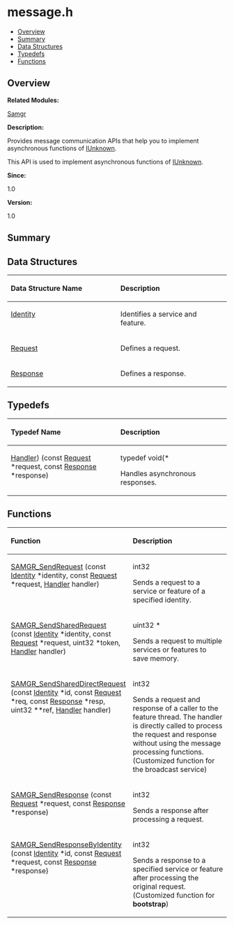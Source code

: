 # message.h<a name="ZH-CN_TOPIC_0000001054879506"></a>

-   [Overview](#section1811080524165628)
-   [Summary](#section1278442855165628)
-   [Data Structures](#nested-classes)
-   [Typedefs](#typedef-members)
-   [Functions](#func-members)

## **Overview**<a name="section1811080524165628"></a>

**Related Modules:**

[Samgr](Samgr.md)

**Description:**

Provides message communication APIs that help you to implement asynchronous functions of  [IUnknown](IUnknown.md). 

This API is used to implement asynchronous functions of  [IUnknown](IUnknown.md). 

**Since:**

1.0

**Version:**

1.0

## **Summary**<a name="section1278442855165628"></a>

## Data Structures<a name="nested-classes"></a>

<a name="table689765306165628"></a>
<table><thead align="left"><tr id="row304318902165628"><th class="cellrowborder" valign="top" width="50%" id="mcps1.1.3.1.1"><p id="p91559945165628"><a name="p91559945165628"></a><a name="p91559945165628"></a>Data Structure Name</p>
</th>
<th class="cellrowborder" valign="top" width="50%" id="mcps1.1.3.1.2"><p id="p708275396165628"><a name="p708275396165628"></a><a name="p708275396165628"></a>Description</p>
</th>
</tr>
</thead>
<tbody><tr id="row200606799165628"><td class="cellrowborder" valign="top" width="50%" headers="mcps1.1.3.1.1 "><p id="p1627887216165628"><a name="p1627887216165628"></a><a name="p1627887216165628"></a><a href="Identity.md">Identity</a></p>
</td>
<td class="cellrowborder" valign="top" width="50%" headers="mcps1.1.3.1.2 "><p id="p884907104165628"><a name="p884907104165628"></a><a name="p884907104165628"></a>Identifies a service and feature. </p>
</td>
</tr>
<tr id="row846011197165628"><td class="cellrowborder" valign="top" width="50%" headers="mcps1.1.3.1.1 "><p id="p577690925165628"><a name="p577690925165628"></a><a name="p577690925165628"></a><a href="Request.md">Request</a></p>
</td>
<td class="cellrowborder" valign="top" width="50%" headers="mcps1.1.3.1.2 "><p id="p1153316861165628"><a name="p1153316861165628"></a><a name="p1153316861165628"></a>Defines a request. </p>
</td>
</tr>
<tr id="row1828087382165628"><td class="cellrowborder" valign="top" width="50%" headers="mcps1.1.3.1.1 "><p id="p560768606165628"><a name="p560768606165628"></a><a name="p560768606165628"></a><a href="Response.md">Response</a></p>
</td>
<td class="cellrowborder" valign="top" width="50%" headers="mcps1.1.3.1.2 "><p id="p1585063046165628"><a name="p1585063046165628"></a><a name="p1585063046165628"></a>Defines a response. </p>
</td>
</tr>
</tbody>
</table>

## Typedefs<a name="typedef-members"></a>

<a name="table1209191552165628"></a>
<table><thead align="left"><tr id="row223618001165628"><th class="cellrowborder" valign="top" width="50%" id="mcps1.1.3.1.1"><p id="p1646009010165628"><a name="p1646009010165628"></a><a name="p1646009010165628"></a>Typedef Name</p>
</th>
<th class="cellrowborder" valign="top" width="50%" id="mcps1.1.3.1.2"><p id="p1148450842165628"><a name="p1148450842165628"></a><a name="p1148450842165628"></a>Description</p>
</th>
</tr>
</thead>
<tbody><tr id="row1576655396165628"><td class="cellrowborder" valign="top" width="50%" headers="mcps1.1.3.1.1 "><p id="p87534596165628"><a name="p87534596165628"></a><a name="p87534596165628"></a><a href="Samgr.md#ga5e13d943cc6a87a5c99fe604f3bc01e4">Handler</a>) (const <a href="Request.md">Request</a> *request, const <a href="Response.md">Response</a> *response)</p>
</td>
<td class="cellrowborder" valign="top" width="50%" headers="mcps1.1.3.1.2 "><p id="p1637020319165628"><a name="p1637020319165628"></a><a name="p1637020319165628"></a>typedef void(* </p>
<p id="p330014035165628"><a name="p330014035165628"></a><a name="p330014035165628"></a>Handles asynchronous responses. </p>
</td>
</tr>
</tbody>
</table>

## Functions<a name="func-members"></a>

<a name="table130054695165628"></a>
<table><thead align="left"><tr id="row1165570266165628"><th class="cellrowborder" valign="top" width="50%" id="mcps1.1.3.1.1"><p id="p2014748192165628"><a name="p2014748192165628"></a><a name="p2014748192165628"></a>Function</p>
</th>
<th class="cellrowborder" valign="top" width="50%" id="mcps1.1.3.1.2"><p id="p1995839121165628"><a name="p1995839121165628"></a><a name="p1995839121165628"></a>Description</p>
</th>
</tr>
</thead>
<tbody><tr id="row785744202165628"><td class="cellrowborder" valign="top" width="50%" headers="mcps1.1.3.1.1 "><p id="p961740429165628"><a name="p961740429165628"></a><a name="p961740429165628"></a><a href="Samgr.md#ga03b440d8dff9fcc8694ca8a3baa83462">SAMGR_SendRequest</a> (const <a href="Identity.md">Identity</a> *identity, const <a href="Request.md">Request</a> *request, <a href="Samgr.md#ga5e13d943cc6a87a5c99fe604f3bc01e4">Handler</a> handler)</p>
</td>
<td class="cellrowborder" valign="top" width="50%" headers="mcps1.1.3.1.2 "><p id="p1298668684165628"><a name="p1298668684165628"></a><a name="p1298668684165628"></a>int32 </p>
<p id="p1347878746165628"><a name="p1347878746165628"></a><a name="p1347878746165628"></a>Sends a request to a service or feature of a specified identity. </p>
</td>
</tr>
<tr id="row267829267165628"><td class="cellrowborder" valign="top" width="50%" headers="mcps1.1.3.1.1 "><p id="p632975878165628"><a name="p632975878165628"></a><a name="p632975878165628"></a><a href="Samgr.md#gae7c4d087b251949d10d81e88a47e8dbd">SAMGR_SendSharedRequest</a> (const <a href="Identity.md">Identity</a> *identity, const <a href="Request.md">Request</a> *request, uint32 *token, <a href="Samgr.md#ga5e13d943cc6a87a5c99fe604f3bc01e4">Handler</a> handler)</p>
</td>
<td class="cellrowborder" valign="top" width="50%" headers="mcps1.1.3.1.2 "><p id="p290504862165628"><a name="p290504862165628"></a><a name="p290504862165628"></a>uint32 * </p>
<p id="p1296679162165628"><a name="p1296679162165628"></a><a name="p1296679162165628"></a>Sends a request to multiple services or features to save memory. </p>
</td>
</tr>
<tr id="row792969858165628"><td class="cellrowborder" valign="top" width="50%" headers="mcps1.1.3.1.1 "><p id="p993006821165628"><a name="p993006821165628"></a><a name="p993006821165628"></a><a href="Samgr.md#ga0c8c20d2265f4eb8ec8b516300a94a63">SAMGR_SendSharedDirectRequest</a> (const <a href="Identity.md">Identity</a> *id, const <a href="Request.md">Request</a> *req, const <a href="Response.md">Response</a> *resp, uint32 **ref, <a href="Samgr.md#ga5e13d943cc6a87a5c99fe604f3bc01e4">Handler</a> handler)</p>
</td>
<td class="cellrowborder" valign="top" width="50%" headers="mcps1.1.3.1.2 "><p id="p1961333815165628"><a name="p1961333815165628"></a><a name="p1961333815165628"></a>int32 </p>
<p id="p832592899165628"><a name="p832592899165628"></a><a name="p832592899165628"></a>Sends a request and response of a caller to the feature thread. The handler is directly called to process the request and response without using the message processing functions. (Customized function for the broadcast service) </p>
</td>
</tr>
<tr id="row583561874165628"><td class="cellrowborder" valign="top" width="50%" headers="mcps1.1.3.1.1 "><p id="p519148356165628"><a name="p519148356165628"></a><a name="p519148356165628"></a><a href="Samgr.md#gadba5f2881a6e1403cb642726d5fec3e2">SAMGR_SendResponse</a> (const <a href="Request.md">Request</a> *request, const <a href="Response.md">Response</a> *response)</p>
</td>
<td class="cellrowborder" valign="top" width="50%" headers="mcps1.1.3.1.2 "><p id="p815819809165628"><a name="p815819809165628"></a><a name="p815819809165628"></a>int32 </p>
<p id="p113417812165628"><a name="p113417812165628"></a><a name="p113417812165628"></a>Sends a response after processing a request. </p>
</td>
</tr>
<tr id="row933676435165628"><td class="cellrowborder" valign="top" width="50%" headers="mcps1.1.3.1.1 "><p id="p1268302525165628"><a name="p1268302525165628"></a><a name="p1268302525165628"></a><a href="Samgr.md#ga44ab9b4c98e2dd6ba3338d1d2664a6fe">SAMGR_SendResponseByIdentity</a> (const <a href="Identity.md">Identity</a> *id, const <a href="Request.md">Request</a> *request, const <a href="Response.md">Response</a> *response)</p>
</td>
<td class="cellrowborder" valign="top" width="50%" headers="mcps1.1.3.1.2 "><p id="p437964940165628"><a name="p437964940165628"></a><a name="p437964940165628"></a>int32 </p>
<p id="p1038086613165628"><a name="p1038086613165628"></a><a name="p1038086613165628"></a>Sends a response to a specified service or feature after processing the original request. (Customized function for <strong id="b1001247832165628"><a name="b1001247832165628"></a><a name="b1001247832165628"></a>bootstrap</strong>) </p>
</td>
</tr>
</tbody>
</table>

